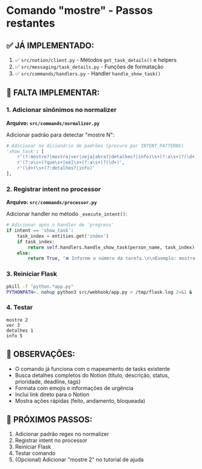 # Comando "mostre" - Passos restantes

## ✅ JÁ IMPLEMENTADO:

1. ✅ `src/notion/client.py` - Métodos `get_task_details()` e helpers
2. ✅ `src/messaging/task_details.py` - Funções de formatação
3. ✅ `src/commands/handlers.py` - Handler `handle_show_task()`

## 🔧 FALTA IMPLEMENTAR:

### 1. Adicionar sinônimos no normalizer

**Arquivo: `src/commands/normalizer.py`**

Adicionar padrão para detectar "mostre N":

```python
# Adicionar no dicionário de padrões (procure por INTENT_PATTERNS)
'show_task': [
    r'(?:mostre?|mostra|ver|veja|abra?|detalhes?|info)\s+(?:a\s+)?(\d+)',
    r'(?:o\s+)?que\s+[eé]\s+(?:a\s+)?(\d+)',
    r'(\d+)\s+(?:detalhes?|info)'
],
```

### 2. Registrar intent no processor

**Arquivo: `src/commands/processor.py`**

Adicionar handler no método `_execute_intent()`:

```python
# Adicionar após o handler de 'progress'
if intent == 'show_task':
    task_index = entities.get('index')
    if task_index:
        return self.handlers.handle_show_task(person_name, task_index)
    else:
        return True, "❌ Informe o número da tarefa.\n\nExemplo: mostre 2"
```

### 3. Reiniciar Flask

```bash
pkill -f "python.*app.py"
PYTHONPATH=. nohup python3 src/webhook/app.py > /tmp/flask.log 2>&1 &
```

### 4. Testar

```
mostre 2
ver 3
detalhes 1
info 5
```

## 📝 OBSERVAÇÕES:

- O comando já funciona com o mapeamento de tasks existente
- Busca detalhes completos do Notion (título, descrição, status, prioridade, deadline, tags)
- Formata com emojis e informações de urgência
- Inclui link direto para o Notion
- Mostra ações rápidas (feito, andamento, bloqueada)

## 🎯 PRÓXIMOS PASSOS:

1. Adicionar padrão regex no normalizer
2. Registrar intent no processor
3. Reiniciar Flask
4. Testar comando
5. (Opcional) Adicionar "mostre 2" no tutorial de ajuda
